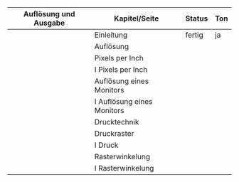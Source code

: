 
|Auflösung und Ausgabe   |Kapitel/Seite   |Status   |Ton |
|---|---|---|---|
|   |Einleitung   |fertig      |  ja |
|   |Auflösung   |      |   |
|   |Pixels per Inch   |      |   |
|   |I Pixels per Inch   |      |   |
|   |Auflösung eines Monitors   |      |   |
|   |I Auflösung eines Monitors   |      |   |
|   |Drucktechnik   |      |   |
|   |Druckraster   |      |   |
|   |I Druck   |      |   |
|   |Rasterwinkelung   |      |   |
|   |I Rasterwinkelung   |      |   |
